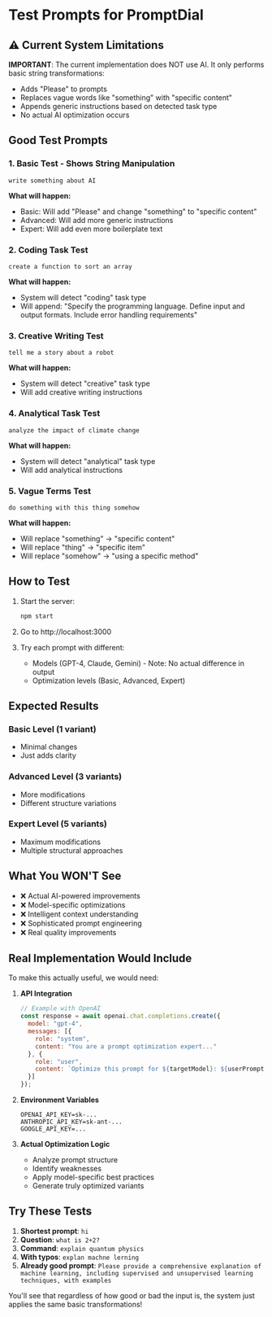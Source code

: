 # Test Prompts for PromptDial

## ⚠️ Current System Limitations

**IMPORTANT**: The current implementation does NOT use AI. It only performs basic string transformations:
- Adds "Please" to prompts
- Replaces vague words like "something" with "specific content"
- Appends generic instructions based on detected task type
- No actual AI optimization occurs

## Good Test Prompts

### 1. Basic Test - Shows String Manipulation
```
write something about AI
```

**What will happen:**
- Basic: Will add "Please" and change "something" to "specific content"
- Advanced: Will add more generic instructions
- Expert: Will add even more boilerplate text

### 2. Coding Task Test
```
create a function to sort an array
```

**What will happen:**
- System will detect "coding" task type
- Will append: "Specify the programming language. Define input and output formats. Include error handling requirements"

### 3. Creative Writing Test
```
tell me a story about a robot
```

**What will happen:**
- System will detect "creative" task type
- Will add creative writing instructions

### 4. Analytical Task Test
```
analyze the impact of climate change
```

**What will happen:**
- System will detect "analytical" task type
- Will add analytical instructions

### 5. Vague Terms Test
```
do something with this thing somehow
```

**What will happen:**
- Will replace "something" → "specific content"
- Will replace "thing" → "specific item"
- Will replace "somehow" → "using a specific method"

## How to Test

1. Start the server:
   ```bash
   npm start
   ```

2. Go to http://localhost:3000

3. Try each prompt with different:
   - Models (GPT-4, Claude, Gemini) - Note: No actual difference in output
   - Optimization levels (Basic, Advanced, Expert)

## Expected Results

### Basic Level (1 variant)
- Minimal changes
- Just adds clarity

### Advanced Level (3 variants)
- More modifications
- Different structure variations

### Expert Level (5 variants)
- Maximum modifications
- Multiple structural approaches

## What You WON'T See

- ❌ Actual AI-powered improvements
- ❌ Model-specific optimizations
- ❌ Intelligent context understanding
- ❌ Sophisticated prompt engineering
- ❌ Real quality improvements

## Real Implementation Would Include

To make this actually useful, we would need:

1. **API Integration**
   ```javascript
   // Example with OpenAI
   const response = await openai.chat.completions.create({
     model: "gpt-4",
     messages: [{
       role: "system",
       content: "You are a prompt optimization expert..."
     }, {
       role: "user", 
       content: `Optimize this prompt for ${targetModel}: ${userPrompt}`
     }]
   });
   ```

2. **Environment Variables**
   ```
   OPENAI_API_KEY=sk-...
   ANTHROPIC_API_KEY=sk-ant-...
   GOOGLE_API_KEY=...
   ```

3. **Actual Optimization Logic**
   - Analyze prompt structure
   - Identify weaknesses
   - Apply model-specific best practices
   - Generate truly optimized variants

## Try These Tests

1. **Shortest prompt**: `hi`
2. **Question**: `what is 2+2?`
3. **Command**: `explain quantum physics`
4. **With typos**: `explan machne lerning`
5. **Already good prompt**: `Please provide a comprehensive explanation of machine learning, including supervised and unsupervised learning techniques, with examples`

You'll see that regardless of how good or bad the input is, the system just applies the same basic transformations!